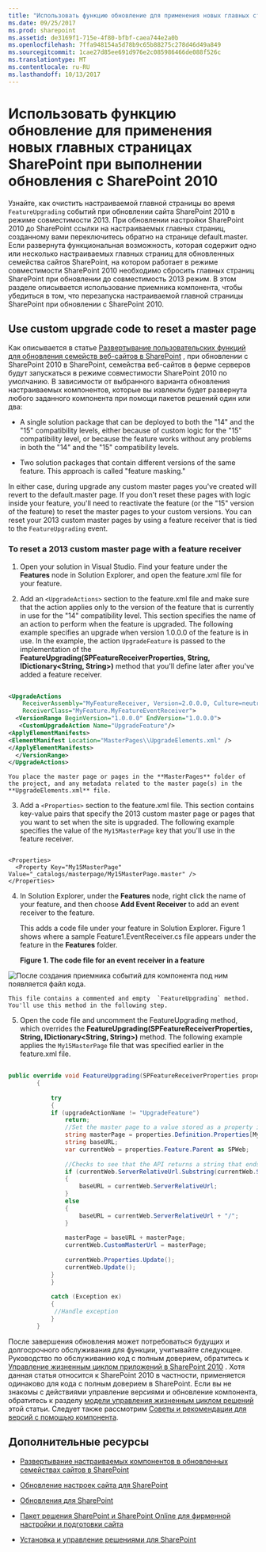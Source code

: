 ```yaml
---
title: "Использовать функцию обновление для применения новых главных страницах SharePoint при выполнении обновления с SharePoint 2010"
ms.date: 09/25/2017
ms.prod: sharepoint
ms.assetid: de3169f1-715e-4f80-bfbf-caea744e2a0b
ms.openlocfilehash: 7ffa948154a5d78b9c65b88275c278d46d49a849
ms.sourcegitcommit: 1cae27d85ee691d976e2c085986466de088f526c
ms.translationtype: MT
ms.contentlocale: ru-RU
ms.lasthandoff: 10/13/2017
---
```

# <a name="use-feature-upgrade-to-apply-new-sharepoint-master-pages-when-upgrading-from-sharepoint-2010"></a>Использовать функцию обновление для применения новых главных страницах SharePoint при выполнении обновления с SharePoint 2010
Узнайте, как очистить настраиваемой главной страницы во время `FeatureUpgrading` событий при обновлении сайта SharePoint 2010 в режиме совместимости 2013.
При обновлении настройки SharePoint 2010 до SharePoint ссылки на настраиваемых главных страниц, созданному вами переключитесь обратно на странице default.master. Если развернута функциональная возможность, которая содержит одно или несколько настраиваемых главных страниц для обновленных семейства сайтов SharePoint, на котором работает в режиме совместимости SharePoint 2010 необходимо сбросить главных страниц SharePoint при обновлении до совместимость 2013 режим. В этом разделе описывается использование приемника компонента, чтобы убедиться в том, что перезапуска настраиваемой главной страницы SharePoint при обновлении с SharePoint 2010. 
  
    
    


## <a name="use-custom-upgrade-code-to-reset-a-master-page"></a>Use custom upgrade code to reset a master page

Как описывается в статье [Развертывание пользовательских функций для обновления семейств веб-сайтов в SharePoint](http://technet.microsoft.com/en-us/library/dn673579%28v=office.15%29.aspx) , при обновлении с SharePoint 2010 в SharePoint, семейства веб-сайтов в ферме серверов будут запускаться в режиме совместимости SharePoint 2010 по умолчанию. В зависимости от выбранного варианта обновления настраиваемых компонентов, которые вы извлекли будет развернута любого заданного компонента при помощи пакетов решений один или два:
  
    
    

- A single solution package that can be deployed to both the "14" and the "15" compatibility levels, either because of custom logic for the "15" compatibility level, or because the feature works without any problems in both the "14" and the "15" compatibility levels.
    
  
- Two solution packages that contain different versions of the same feature. This approach is called "feature masking."
    
  
In either case, during upgrade any custom master pages you've created will revert to the default.master page. If you don't reset these pages with logic inside your feature, you'll need to reactivate the feature (or the "15" version of the feature) to reset the master pages to your custom versions. You can reset your 2013 custom master pages by using a feature receiver that is tied to the  `FeatureUpgrading` event.
  
    
    

### <a name="to-reset-a-2013-custom-master-page-with-a-feature-receiver"></a>To reset a 2013 custom master page with a feature receiver


1. Open your solution in Visual Studio. Find your feature under the **Features** node in Solution Explorer, and open the feature.xml file for your feature.
    
  
2. Add an  `<UpgradeActions>` section to the feature.xml file and make sure that the action applies only to the version of the feature that is currently in use for the "14" compatibility level. This section specifies the name of an action to perform when the feature is upgraded. The following example specifies an upgrade when version 1.0.0.0 of the feature is in use. In the example, the action `UpgradeFeature` is passed to the implementation of the **FeatureUpgrading(SPFeatureReceiverProperties, String, IDictionary<String, String>)** method that you'll define later after you've added a feature receiver.
    
```XML
  
<UpgradeActions
    ReceiverAssembly="MyFeatureReceiver, Version=2.0.0.0, Culture=neutral, PublicKeyToken=<token>"
    ReceiverClass="MyFeature.MyFeatureEventReceiver">
  <VersionRange BeginVersion="1.0.0.0" EndVersion="1.0.0.0">
   <CustomUpgradeAction Name="UpgradeFeature"/>
<ApplyElementManifests>
<ElementManifest Location="MasterPages\\UpgradeElements.xml" />
</ApplyElementManifests>
  </VersionRange>
</UpgradeActions>

```


    You place the master page or pages in the **MasterPages** folder of the project, and any metadata related to the master page(s) in the **UpgradeElements.xml** file.
    
  
3. Add a  `<Properties>` section to the feature.xml file. This section contains key-value pairs that specify the 2013 custom master page or pages that you want to set when the site is upgraded. The following example specifies the value of the `My15MasterPage` key that you'll use in the feature receiver.
    
```
  
<Properties>
  <Property Key="My15MasterPage" Value="_catalogs/masterpage/My15MasterPage.master" />
</Properties>

```

4. In Solution Explorer, under the **Features** node, right click the name of your feature, and then choose **Add Event Receiver** to add an event receiver to the feature.
    
    This adds a code file under your feature in Solution Explorer. Figure 1 shows where a sample Feature1.EventReceiver.cs file appears under the feature in the **Features** folder.
    

   **Figure 1. The code file for an event receiver in a feature**

  

  ![После создания приемника событий для компонента под ним появляется файл кода.](../images/SP15_FeatureReceiverVS.png)
  

    This file contains a commented and empty  `FeatureUpgrading` method. You'll use this method in the following step.
    
  
5. Open the code file and uncomment the FeatureUpgrading method, which overrides the **FeatureUpgrading(SPFeatureReceiverProperties, String, IDictionary<String, String>)** method. The following example applies the `My15MasterPage` file that was specified earlier in the feature.xml file.
    
```cs
  
public override void FeatureUpgrading(SPFeatureReceiverProperties properties, string upgradeActionName, System.Collections.Generic.IDictionary<string, string> parameters)
        {
 
            try
            {
            if (upgradeActionName != "UpgradeFeature")
                return;
                //Set the master page to a value stored as a property in the feature.xml file
                string masterPage = properties.Definition.Properties[My15MasterPage].Value;
                string baseURL;
                var currentWeb = properties.Feature.Parent as SPWeb;
 
                //Checks to see that the API returns a string that ends in a "/" and if not adds it.
                if (currentWeb.ServerRelativeUrl.Substring(currentWeb.ServerRelativeUrl.Length - 1) == "/")
                {
                    baseURL = currentWeb.ServerRelativeUrl;
                }
                else
                {
                    baseURL = currentWeb.ServerRelativeUrl + "/";
                }
 
                masterPage = baseURL + masterPage;
                currentWeb.CustomMasterUrl = masterPage;
 
                currentWeb.Properties.Update();
                currentWeb.Update();
            }
            }
 
            catch (Exception ex)
            {
             //Handle exception
            }
        }

```

После завершения обновления может потребоваться будущих и долгосрочного обслуживания для функции, учитывайте следующее. Руководство по обслуживанию код с полным доверием, обратитесь к [Управление жизненным циклом приложений в SharePoint 2010](http://msdn.microsoft.com/en-us/library/office/gg604045%28v=office.14%29.aspx) . Хотя данная статья относится к SharePoint 2010 в частности, применяется одинаково для кода с полным доверием в SharePoint. Если вы не знакомы с действиями управление версиями и обновление компонента, обратитесь к разделу [модели управления жизненным циклом решений](http://msdn.microsoft.com/en-us/library/office/gg604045%28v=office.14%29.aspx#sectionSection7) этой статьи. Следует также рассмотрим [Советы и рекомендации для версий с помощью компонента](http://msdn.microsoft.com/en-us/library/office/ee535064%28v=office.14%29.aspx).
  
    
    

## <a name="additional-resources"></a>Дополнительные ресурсы
<a name="bk_addresources"> </a>


-  [Развертывание настраиваемых компонентов в обновленных семействах сайтов в SharePoint](http://technet.microsoft.com/en-us/library/dn673579%28v=office.15%29.aspx)
    
  
-  [Обновление настроек сайта для SharePoint](upgrade-site-customizations-for-sharepoint.md)
    
  
-  [Обновления для SharePoint](http://technet.microsoft.com/en-us/library/cc303420%28v=office.15%29.aspx)
    
  
-  [Пакет решения SharePoint и SharePoint Online для фирменной настройки и подготовки сайта](http://www.microsoft.com/en-us/download/details.aspx?id=42030)
    
  
-  [Установка и управление решениями для SharePoint](http://technet.microsoft.com/en-us/library/cc263205%28v=office.15%29.aspx)
    
  

